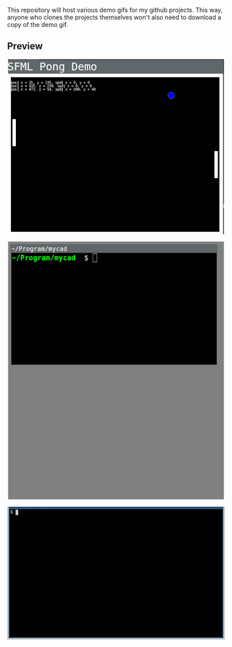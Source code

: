 This repository will host various demo gifs for my github projects. This way,
anyone who clones the projects themselves won't also need to download a copy of
the demo gif.

Preview
-------

<p align="center">
  <img src="https://github.com/ezzieyguywuf/gif_demos/blob/master/20210517_Pong_ECS_optimized.gif" />
</p>

<p align="center">
  <img src="https://github.com/ezzieyguywuf/gif_demos/blob/master/mycad_drawEntity_optimized.gif" />
</p>

<p align="center">
  <img src="https://github.com/ezzieyguywuf/gif_demos/blob/master/mycad_firstDemo.gif" />
</p>
